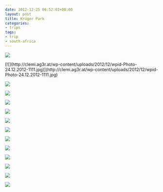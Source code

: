 ```yaml
---
date: 2012-12-25 06:52:03+00:00
layout: post
title: Krüger Park
categories:
- trips
tags:
- trip
- south-africa
---
```


[![](http://clemi.ag3r.at/wp-content/uploads/2012/12/wpid-Photo-24.12.2012-1019.jpg)](http://clemi.ag3r.at/wp-content/uploads/2012/12/wpid-Photo-24.12.2012-1019.jpg)





<!-- more -->[![](http://clemi.ag3r.at/wp-content/uploads/2012/12/wpid-Photo-24.12.2012-1111.jpg)](http://clemi.ag3r.at/wp-content/uploads/2012/12/wpid-Photo-24.12.2012-1111.jpg)





[![](http://clemi.ag3r.at/wp-content/uploads/2012/12/wpid-Photo-24.12.2012-1118.jpg)](http://clemi.ag3r.at/wp-content/uploads/2012/12/wpid-Photo-24.12.2012-1118.jpg)





[![](http://clemi.ag3r.at/wp-content/uploads/2012/12/wpid-Photo-24.12.2012-1126.jpg)](http://clemi.ag3r.at/wp-content/uploads/2012/12/wpid-Photo-24.12.2012-1126.jpg)





[![](http://clemi.ag3r.at/wp-content/uploads/2012/12/wpid-Photo-24.12.2012-1135.jpg)](http://clemi.ag3r.at/wp-content/uploads/2012/12/wpid-Photo-24.12.2012-1135.jpg)





[![](http://clemi.ag3r.at/wp-content/uploads/2012/12/wpid-Photo-25.12.2012-0632.jpg)](http://clemi.ag3r.at/wp-content/uploads/2012/12/wpid-Photo-25.12.2012-0632.jpg)





[![](http://clemi.ag3r.at/wp-content/uploads/2012/12/wpid-Photo-25.12.2012-0730.jpg)](http://clemi.ag3r.at/wp-content/uploads/2012/12/wpid-Photo-25.12.2012-0730.jpg)





[![](http://clemi.ag3r.at/wp-content/uploads/2012/12/wpid-Photo-25.12.2012-0747.jpg)](http://clemi.ag3r.at/wp-content/uploads/2012/12/wpid-Photo-25.12.2012-0747.jpg)





[![](http://clemi.ag3r.at/wp-content/uploads/2012/12/wpid-Photo-25.12.2012-0908.jpg)](http://clemi.ag3r.at/wp-content/uploads/2012/12/wpid-Photo-25.12.2012-0908.jpg)





[![](http://clemi.ag3r.at/wp-content/uploads/2012/12/wpid-Photo-25.12.2012-0943.jpg)](http://clemi.ag3r.at/wp-content/uploads/2012/12/wpid-Photo-25.12.2012-0943.jpg)





[![](http://clemi.ag3r.at/wp-content/uploads/2012/12/wpid-Photo-25.12.2012-1002.jpg)](http://clemi.ag3r.at/wp-content/uploads/2012/12/wpid-Photo-25.12.2012-1002.jpg)





[![](http://clemi.ag3r.at/wp-content/uploads/2012/12/wpid-Photo-25.12.2012-1403.jpg)](http://clemi.ag3r.at/wp-content/uploads/2012/12/wpid-Photo-25.12.2012-1403.jpg)





[![](http://clemi.ag3r.at/wp-content/uploads/2012/12/wpid-Photo-25.12.2012-1405.jpg)](http://clemi.ag3r.at/wp-content/uploads/2012/12/wpid-Photo-25.12.2012-1405.jpg)





[![](http://clemi.ag3r.at/wp-content/uploads/2012/12/wpid-Photo-25.12.2012-1434.jpg)](http://clemi.ag3r.at/wp-content/uploads/2012/12/wpid-Photo-25.12.2012-1434.jpg)




